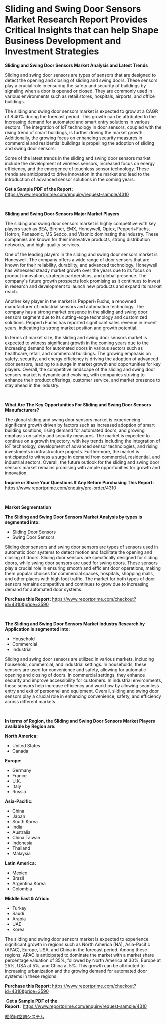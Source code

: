 <p><h1>Sliding and Swing Door Sensors Market Research Report Provides Critical Insights that can help Shape Business Development and Investment Strategies</h1></p><p><strong>Sliding and Swing Door Sensors Market Analysis and Latest Trends</strong></p>
<p><p>Sliding and swing door sensors are types of sensors that are designed to detect the opening and closing of sliding and swing doors. These sensors play a crucial role in ensuring the safety and security of buildings by signaling when a door is opened or closed. They are commonly used in various environments such as retail stores, hospitals, airports, and office buildings.</p><p>The sliding and swing door sensors market is expected to grow at a CAGR of 8.40% during the forecast period. This growth can be attributed to the increasing demand for automated and smart entry solutions in various sectors. The integration of IoT technology in door sensors, coupled with the rising trend of smart buildings, is further driving the market growth. Additionally, the growing focus on enhancing security measures in commercial and residential buildings is propelling the adoption of sliding and swing door sensors.</p><p>Some of the latest trends in the sliding and swing door sensors market include the development of wireless sensors, increased focus on energy efficiency, and the emergence of touchless sensor technology. These trends are anticipated to drive innovation in the market and lead to the introduction of advanced sensor solutions in the coming years.</p></p>
<p><strong>Get a Sample PDF of the Report:&nbsp;</strong> <a href="https://www.reportprime.com/enquiry/request-sample/4310">https://www.reportprime.com/enquiry/request-sample/4310</a></p>
<p>&nbsp;</p>
<p><strong>Sliding and Swing Door Sensors Major Market Players</strong></p>
<p><p>The sliding and swing door sensors market is highly competitive with key players such as BEA, Bircher, EMX, Honeywell, Optex, Pepperl+Fuchs, Hotron, Panasonic, MS Sedco, and Visonic dominating the industry. These companies are known for their innovative products, strong distribution networks, and high-quality services.</p><p>One of the leading players in the sliding and swing door sensors market is Honeywell. The company offers a wide range of door sensors that are known for their reliability, durability, and advanced technology. Honeywell has witnessed steady market growth over the years due to its focus on product innovation, strategic partnerships, and global presence. The company's future growth prospects look promising as it continues to invest in research and development to launch new products and expand its market reach.</p><p>Another key player in the market is Pepperl+Fuchs, a renowned manufacturer of industrial sensors and automation technology. The company has a strong market presence in the sliding and swing door sensors segment due to its cutting-edge technology and customized solutions. Pepperl+Fuchs has reported significant sales revenue in recent years, indicating its strong market position and growth potential.</p><p>In terms of market size, the sliding and swing door sensors market is expected to witness significant growth in the coming years due to the increasing demand for automated doors in various sectors such as healthcare, retail, and commercial buildings. The growing emphasis on safety, security, and energy efficiency is driving the adoption of advanced door sensors, leading to a surge in market growth and opportunities for key players. Overall, the competitive landscape of the sliding and swing door sensors market is dynamic and evolving, with companies striving to enhance their product offerings, customer service, and market presence to stay ahead in the industry.</p></p>
<p>&nbsp;</p>
<p><strong>What Are The Key Opportunities For Sliding and Swing Door Sensors Manufacturers?</strong></p>
<p><p>The global sliding and swing door sensors market is experiencing significant growth driven by factors such as increased adoption of smart building solutions, rising demand for automated doors, and growing emphasis on safety and security measures. The market is expected to continue on a growth trajectory, with key trends including the integration of IoT technology, development of advanced sensor technologies, and rising investments in infrastructure projects. Furthermore, the market is anticipated to witness a surge in demand from commercial, residential, and industrial sectors. Overall, the future outlook for the sliding and swing door sensors market remains promising with ample opportunities for growth and innovation.</p></p>
<p><strong>Inquire or Share Your Questions If Any Before Purchasing This Report:</strong> <a href="https://www.reportprime.com/enquiry/pre-order/4310">https://www.reportprime.com/enquiry/pre-order/4310</a></p>
<p>&nbsp;</p>
<p><strong>Market Segmentation</strong></p>
<p><strong>The Sliding and Swing Door Sensors Market Analysis by types is segmented into:</strong></p>
<p><ul><li>Sliding Door Sensors</li><li>Swing Door Sensors</li></ul></p>
<p><p>Sliding door sensors and swing door sensors are types of sensors used in automatic door systems to detect motion and facilitate the opening and closing of doors. Sliding door sensors are specifically designed for sliding doors, while swing door sensors are used for swing doors. These sensors play a crucial role in ensuring smooth and efficient door operations, making them popular choices for commercial spaces, hospitals, shopping malls, and other places with high foot traffic. The market for both types of door sensors remains competitive and continues to grow due to increasing demand for automated door systems.</p></p>
<p><strong>Purchase this Report:&nbsp;</strong><a href="https://www.reportprime.com/checkout?id=4310&price=3590">https://www.reportprime.com/checkout?id=4310&price=3590</a></p>
<p>&nbsp;</p>
<p><strong>The Sliding and Swing Door Sensors Market Industry Research by Application is segmented into:</strong></p>
<p><ul><li>Household</li><li>Commercial</li><li>Industrial</li></ul></p>
<p><p>Sliding and swing door sensors are utilized in various markets, including household, commercial, and industrial settings. In households, these sensors are used for convenience and safety, allowing for automatic opening and closing of doors. In commercial settings, they enhance security and improve accessibility for customers. In industrial environments, these sensors help increase efficiency and workflow by allowing seamless entry and exit of personnel and equipment. Overall, sliding and swing door sensors play a crucial role in enhancing convenience, safety, and efficiency across different markets.</p></p>
<p>&nbsp;</p>
<p><strong>In terms of Region, the Sliding and Swing Door Sensors Market Players available by Region are:</strong></p>
<p>
    <p> <strong> North America: </strong>
        <ul>
            <li>United States</li>
            <li>Canada</li>
        </ul>
        </p> 
    <p> <strong> Europe: </strong>
        <ul>
            <li>Germany</li>
            <li>France</li>
            <li>U.K.</li>
            <li>Italy</li>
            <li>Russia</li>
        </ul>
        </p> 
    <p> <strong> Asia-Pacific: </strong>
        <ul>
            <li>China</li>
            <li>Japan</li>
            <li>South Korea</li>
            <li>India</li>
            <li>Australia</li>
            <li>China Taiwan</li>
            <li>Indonesia</li>
            <li>Thailand</li>
            <li>Malaysia</li>
        </ul>
        </p> 
    <p> <strong> Latin America: </strong>
        <ul>
            <li>Mexico</li>
            <li>Brazil</li>
            <li>Argentina Korea</li>
            <li>Colombia</li>
        </ul>
        </p> 
    <p> <strong> Middle East & Africa: </strong>
        <ul>
            <li>Turkey</li>
            <li>Saudi</li>
            <li>Arabia</li>
            <li>UAE</li>
            <li>Korea</li>
        </ul>
    </p>
    </p>
<p><p>The sliding and swing door sensors market is expected to experience significant growth in regions such as North America (NA), Asia-Pacific (APAC), Europe, USA, and China in the forecast period. Among these regions, APAC is anticipated to dominate the market with a market share percentage valuation of 35%, followed by North America at 30%, Europe at 25%, USA at 5%, and China at 5%. This growth can be attributed to increasing urbanization and the growing demand for automated door systems in these regions.</p></p>
<p><strong>Purchase this Report: </strong><a href="https://www.reportprime.com/checkout?id=4310&price=3590">https://www.reportprime.com/checkout?id=4310&price=3590</a></p>
<p>&nbsp;<strong>Get a Sample PDF of the Report:&nbsp;&nbsp;</strong><a href="https://www.reportprime.com/enquiry/request-sample/4310">https://www.reportprime.com/enquiry/request-sample/4310</a></p>
<p><strong></strong></p>
<p><p><a href="https://github.com/SarahFahey88/Market-Research-Report-List-1/blob/main/561589315106.md">船舶用空調システム</a></p></p>